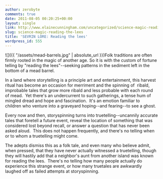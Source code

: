 ```yaml
---
author: zerobyte
comments: true
date: 2011-08-05 00:20:25+00:00
layout: single
link: http://www.elainecunningham.com/uncategorized/science-magic-reading-the-lees/
slug: science-magic-reading-the-lees
title: 'SEVRIN LORE: Reading the lees'
wordpress_id: 555
---
```


![]({{ "/assets/mead-barrels.jpg" | absolute_url }})Folk traditions are often firmly rooted in the magic of another age. So it is with the custom of fortune telling by "reading the lees"--seeking patterns in the sediment left in the bottom of a mead barrel.

In a land where storytelling is a principle art and entertainment, this harvest ritual has become an occasion for merriment and the spinning of  ribald, improbable tales that grow more ribald and less probable with each round of mead.  Yet there's an undercurrent to such gatherings, a tense hum of mingled dread and hope and fascination.  It's an emotion familiar to children who venture into a graveyard hoping--and fearing--to see a ghost.

Every now and then, storyspinning turns into truetelling--uncannily accurate tales that foretell a future event, reveal the location of something that was considered lost beyond recall, or answer a question that has never been asked aloud.  This does not happen frequently, and there's no telling when or to whom a truetelling might come.

The adepts dismiss this as a folk tale, and even many who believe admit, when pressed, that they have never actually witnessed a truetelling, though they will hastily add that a neighbor's aunt from another island was known for reading the lees.  There's no telling how many people actually do experience this strange event, or how many truetales are awkwardly laughed off as failed attempts at storyspinning.
